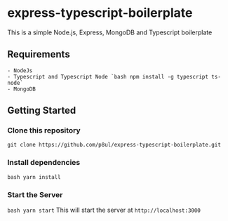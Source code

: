 # express-typescript-boilerplate

This is a simple Node.js, Express, MongoDB and Typescript boilerplate


## Requirements
    - NodeJs
    - Typescript and Typescript Node `bash npm install -g typescript ts-node`
    - MongoDB

## Getting Started
### Clone this repository
`git clone https://github.com/p8ul/express-typescript-boilerplate.git`

### Install dependencies
`bash yarn install`

### Start the Server
`bash yarn start`
This will start the server at `http://localhost:3000`

